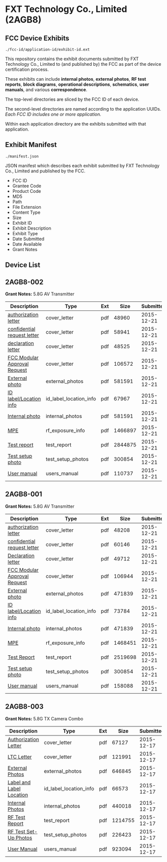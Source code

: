 # FXT Technology Co., Limited (2AGB8)
## FCC Device Exhibits

```
./fcc-id/application-id/exhibit-id.ext
```

This repository contains the exhibit documents submitted by FXT Technology Co., Limited to (and published by) the FCC as part of the device certification process.

These exhibits can include **internal photos**, **external photos**, **RF test reports**, **block diagrams**, **operational descriptions**, **schematics**, **user manuals**, and various **correspondence**.

The top-level directories are sliced by the FCC ID of each device.

The second-level directories are named according to the application UUIDs. *Each FCC ID includes one or more application.*

Within each application directory are the exhibits submitted with that application. 

## Exhibit Manifest

```
./manifest.json
```

JSON manifest which describes each exhibit submitted by FXT Technology Co., Limited and published by the FCC.

- FCC ID
- Grantee Code
- Product Code
- MD5
- Path
- File Extension
- Content Type
- Size
- Exhibit ID
- Exhibit Description
- Exhibit Type
- Date Submitted
- Date Available
- Grant Notes

## Device List
## 2AGB8-002
**Grant Notes:** 5.8G AV Transmitter

| Description | Type | Ext | Size | Submitted | Available |
| ----------- | ---- | --- | ---- | --------- | --------- |
| [authorization letter](2AGB8-002/23afb508756df90a7ddc5cfa669b7d98/2848421.pdf) | cover_letter | pdf | 48960 | 2015-12-21 | 2015-12-21 |
| [confidential request letter](2AGB8-002/23afb508756df90a7ddc5cfa669b7d98/2848422.pdf) | cover_letter | pdf | 58941 | 2015-12-21 | 2015-12-21 |
| [declaration letter](2AGB8-002/23afb508756df90a7ddc5cfa669b7d98/2848423.pdf) | cover_letter | pdf | 48525 | 2015-12-21 | 2015-12-21 |
| [FCC Modular Approval Request](2AGB8-002/23afb508756df90a7ddc5cfa669b7d98/2848424.pdf) | cover_letter | pdf | 106572 | 2015-12-21 | 2015-12-21 |
| [External photo](2AGB8-002/23afb508756df90a7ddc5cfa669b7d98/2848415.pdf) | external_photos | pdf | 581591 | 2015-12-21 | 2015-12-21 |
| [ID label/Location info](2AGB8-002/23afb508756df90a7ddc5cfa669b7d98/2848416.pdf) | id_label_location_info | pdf | 67967 | 2015-12-21 | 2015-12-21 |
| [Internal photo](2AGB8-002/23afb508756df90a7ddc5cfa669b7d98/2848415.pdf) | internal_photos | pdf | 581591 | 2015-12-21 | 2015-12-21 |
| [MPE](2AGB8-002/23afb508756df90a7ddc5cfa669b7d98/2848419.pdf) | rf_exposure_info | pdf | 1466897 | 2015-12-21 | 2015-12-21 |
| [Test report](2AGB8-002/23afb508756df90a7ddc5cfa669b7d98/2848420.pdf) | test_report | pdf | 2844875 | 2015-12-21 | 2015-12-21 |
| [Test setup photo](2AGB8-002/23afb508756df90a7ddc5cfa669b7d98/2848402.pdf) | test_setup_photos | pdf | 300854 | 2015-12-21 | 2015-12-21 |
| [User manual](2AGB8-002/23afb508756df90a7ddc5cfa669b7d98/2848418.pdf) | users_manual | pdf | 110737 | 2015-12-21 | 2015-12-21 |
## 2AGB8-001
**Grant Notes:** 5.8G AV Transmitter

| Description | Type | Ext | Size | Submitted | Available |
| ----------- | ---- | --- | ---- | --------- | --------- |
| [authorization letter](2AGB8-001/1fefda49e354b4ddde420bdba6122c70/2848406.pdf) | cover_letter | pdf | 48208 | 2015-12-21 | 2015-12-21 |
| [confidential request letter](2AGB8-001/1fefda49e354b4ddde420bdba6122c70/2848407.pdf) | cover_letter | pdf | 60146 | 2015-12-21 | 2015-12-21 |
| [Declaration letter](2AGB8-001/1fefda49e354b4ddde420bdba6122c70/2848408.pdf) | cover_letter | pdf | 49712 | 2015-12-21 | 2015-12-21 |
| [FCC Modular Approval Request](2AGB8-001/1fefda49e354b4ddde420bdba6122c70/2848409.pdf) | cover_letter | pdf | 106944 | 2015-12-21 | 2015-12-21 |
| [External photo](2AGB8-001/1fefda49e354b4ddde420bdba6122c70/2848400.pdf) | external_photos | pdf | 471839 | 2015-12-21 | 2015-12-21 |
| [ID label/Location info](2AGB8-001/1fefda49e354b4ddde420bdba6122c70/2848401.pdf) | id_label_location_info | pdf | 73784 | 2015-12-21 | 2015-12-21 |
| [Internal photo		](2AGB8-001/1fefda49e354b4ddde420bdba6122c70/2848400.pdf) | internal_photos | pdf | 471839 | 2015-12-21 | 2015-12-21 |
| [MPE](2AGB8-001/1fefda49e354b4ddde420bdba6122c70/2848404.pdf) | rf_exposure_info | pdf | 1468451 | 2015-12-21 | 2015-12-21 |
| [Test Report](2AGB8-001/1fefda49e354b4ddde420bdba6122c70/2848405.pdf) | test_report | pdf | 2519698 | 2015-12-21 | 2015-12-21 |
| [Test setup photo](2AGB8-001/1fefda49e354b4ddde420bdba6122c70/2848402.pdf) | test_setup_photos | pdf | 300854 | 2015-12-21 | 2015-12-21 |
| [User manual](2AGB8-001/1fefda49e354b4ddde420bdba6122c70/2848403.pdf) | users_manual | pdf | 158088 | 2015-12-21 | 2015-12-21 |
## 2AGB8-003
**Grant Notes:** 5.8G TX Camera Combo

| Description | Type | Ext | Size | Submitted | Available |
| ----------- | ---- | --- | ---- | --------- | --------- |
| [Authorization Letter](2AGB8-003/b6d5f9889621e18b769138778a9d37e9/2845648.pdf) | cover_letter | pdf | 67127 | 2015-12-17 | 2015-12-17 |
| [LTC Letter](2AGB8-003/b6d5f9889621e18b769138778a9d37e9/2845649.pdf) | cover_letter | pdf | 121991 | 2015-12-17 | 2015-12-17 |
| [External Photos](2AGB8-003/b6d5f9889621e18b769138778a9d37e9/2845650.pdf) | external_photos | pdf | 646845 | 2015-12-17 | 2015-12-17 |
| [Label and Label Location](2AGB8-003/b6d5f9889621e18b769138778a9d37e9/2845651.pdf) | id_label_location_info | pdf | 66573 | 2015-12-17 | 2015-12-17 |
| [Internal Photos](2AGB8-003/b6d5f9889621e18b769138778a9d37e9/2845652.pdf) | internal_photos | pdf | 440018 | 2015-12-17 | 2015-12-17 |
| [RF Test Report](2AGB8-003/b6d5f9889621e18b769138778a9d37e9/2845656.pdf) | test_report | pdf | 1214755 | 2015-12-17 | 2015-12-17 |
| [RF Test Set-Up Photos](2AGB8-003/b6d5f9889621e18b769138778a9d37e9/2845657.pdf) | test_setup_photos | pdf | 226423 | 2015-12-17 | 2015-12-17 |
| [User Manual](2AGB8-003/b6d5f9889621e18b769138778a9d37e9/2845655.pdf) | users_manual | pdf | 923094 | 2015-12-17 | 2015-12-17 |

